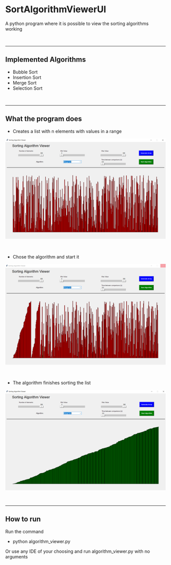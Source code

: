 # SortAlgorithmViewerUI
A python program where it is possible to view the sorting algorithms working

&nbsp;

-----
## Implemented Algorithms
 - Bubble Sort
 - Insertion Sort
 - Merge Sort
 - Selection Sort

&nbsp;

-----
## What the program does

- Creates a list with n elements with values in a range 

![](images/1.png)

&nbsp;
&nbsp;


 - Chose the algorithm and start it

![](images/2.png)


&nbsp;
&nbsp;


 - The algorithm finishes sorting the list

![](images/3.png)


&nbsp;

-----
## How to run
Run the command 

- python algorithm_viewer.py

Or use any IDE of your choosing and run algorithm_viewer.py with no arguments
